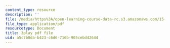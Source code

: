 ```yaml
---
content_type: resource
description: ''
file: /media/https%3A/open-learning-course-data-rc.s3.amazonaws.com/15-s12-blockchain-and-money-fall-2018/a5c7b0dab423c6d6716b905cebd42644_l0vD_FBWk0g.pdf
file_type: application/pdf
resourcetype: Document
title: 3play pdf file
uid: a5c7b0da-b423-c6d6-716b-905cebd42644
---
```

